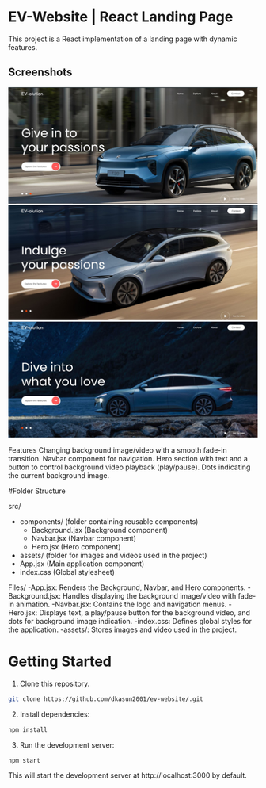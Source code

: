 # EV-Website | React Landing Page
This project is a React implementation of a landing page with dynamic features.

## Screenshots

![Screenshot 1](https://github.com/dkasun2001/ev-website/blob/main/Capture1.JPG)
![Screenshot 2](https://github.com/dkasun2001/ev-website/blob/main/Capture2.JPG)
![Screenshot 3](https://github.com/dkasun2001/ev-website/blob/main/Capture3.JPG)

Features
Changing background image/video with a smooth fade-in transition.
Navbar component for navigation.
Hero section with text and a button to control background video playback (play/pause).
Dots indicating the current background image.

#Folder Structure

src/
  - components/ (folder containing reusable components)
    - Background.jsx (Background component)
    - Navbar.jsx (Navbar component)
    - Hero.jsx (Hero component)
  - assets/ (folder for images and videos used in the project)
  - App.jsx (Main application component)
  - index.css (Global stylesheet)

Files/
  -App.jsx: Renders the Background, Navbar, and Hero components.
  -Background.jsx: Handles displaying the background image/video with fade-in animation.
  -Navbar.jsx: Contains the logo and navigation menus.
  -Hero.jsx: Displays text, a play/pause button for the background video, and dots for background image indication.
  -index.css: Defines global styles for the application.
  -assets/: Stores images and video used in the project.

# Getting Started

1. Clone this repository.
```Bash
git clone https://github.com/dkasun2001/ev-website/.git
```

2. Install dependencies:
```Bash
npm install
```

3. Run the development server:
```Bash
npm start
```

This will start the development server at http://localhost:3000 by default.
